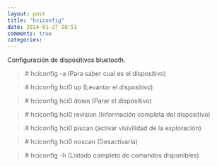 ```yaml
---
layout: post
title: "hciconfig"
date: 2014-01-27 18:51
comments: true
categories: 
---
```

Configuración de dispositivos bluetooth.

>\# hciconfig -a (Para saber cual es el dispositivo)

>\# hciconfig hci0 up (Levantar el dispositivo)

>\# hciconfig hci0 down (Parar el dispositivo)

>\# hciconfig hci0 revision (Información completa del dispositivo)

>\# hciconfig hci0 piscan  (activar visivilidad de la exploración) 

>\# hciconfig hci0 noscan   (Desactivarla)

>\# hciconfig -h (Listado completo de comandos disponibles)

